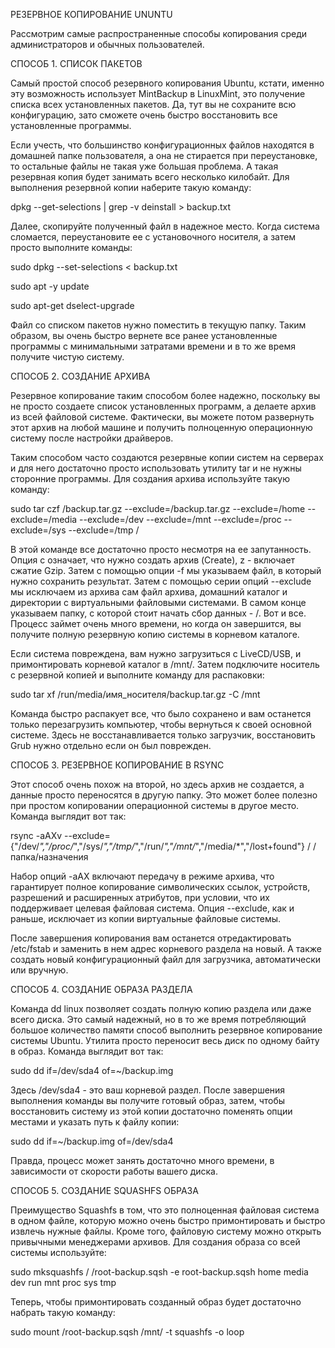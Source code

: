 РЕЗЕРВНОЕ КОПИРОВАНИЕ UNUNTU

Рассмотрим самые распространенные способы копирования среди администраторов и обычных пользователей.

СПОСОБ 1. СПИСОК ПАКЕТОВ

Самый простой способ резервного копирования Ubuntu, кстати, именно эту возможность использует MintBackup в LinuxMint, это получение списка всех установленных пакетов. Да, тут вы не сохраните всю конфигурацию, зато сможете очень быстро восстановить все установленные программы.

Если учесть, что большинство конфигурационных файлов находятся в домашней папке пользователя, а она не стирается при переустановке, то остальные файлы не такая уже большая проблема. А такая резервная копия будет занимать всего несколько килобайт. Для выполнения резервной копии наберите такую команду:

 dpkg --get-selections | grep -v deinstall > backup.txt



Далее, скопируйте полученный файл в надежное место. Когда система сломается, переустановите ее с установочного носителя, а затем просто выполните команды:

 sudo dpkg --set-selections < backup.txt

 sudo apt -y update

 sudo apt-get dselect-upgrade

Файл со списком пакетов нужно поместить в текущую папку. Таким образом, вы очень быстро вернете все ранее установленные программы с минимальными затратами времени и в то же время получите чистую систему.

СПОСОБ 2. СОЗДАНИЕ АРХИВА

Резервное копирование таким способом более надежно, поскольку вы не просто создаете список установленных программ, а делаете архив из всей файловой системе. Фактически, вы можете потом развернуть этот архив на любой машине и получить полноценную операционную систему после настройки драйверов.

Таким способом часто создаются резервные копии систем на серверах и для него достаточно просто использовать утилиту tar и не нужны сторонние программы. Для создания архива используйте такую команду:

 sudo tar czf /backup.tar.gz --exclude=/backup.tar.gz --exclude=/home --exclude=/media --exclude=/dev --exclude=/mnt --exclude=/proc --exclude=/sys --exclude=/tmp /


 


В этой команде все достаточно просто несмотря на ее запутанность. Опция c означает, что нужно создать архив (Create), z - включает сжатие Gzip. Затем с помощью опции -f мы указываем файл, в который нужно сохранить результат. Затем с помощью серии опций --exclude мы исключаем из архива сам файл архива, домашний каталог и директории с виртуальными файловыми системами. В самом конце указываем папку, с которой стоит начать сбор данных - /. Вот и все. Процесс займет очень много времени, но когда он завершится, вы получите полную резервную копию системы в корневом каталоге.

Если система повреждена, вам нужно загрузиться с LiveCD/USB, и примонтировать корневой каталог в /mnt/. Затем подключите носитель с резервной копией и выполните команду для распаковки:

 sudo tar xf /run/media/имя_носителя/backup.tar.gz -C /mnt

Команда быстро распакует все, что было сохранено и вам останется только перезагрузить компьютер, чтобы вернуться к своей основной системе. Здесь не восстанавливается только загрузчик, восстановить Grub нужно отдельно если он был поврежден.

СПОСОБ 3. РЕЗЕРВНОЕ КОПИРОВАНИЕ В RSYNC

Этот способ очень похож на второй, но здесь архив не создается, а данные просто переносятся в другую папку. Это может более полезно при простом копировании операционной системы в другое место. Команда выглядит вот так:

 rsync -aAXv --exclude={"/dev/*","/proc/*","/sys/*","/tmp/*","/run/*","/mnt/*","/media/*","/lost+found"} / /папка/назначения



Набор опций -aAX включают передачу в режиме архива, что гарантирует полное копирование символических ссылок, устройств, разрешений и расширенных атрибутов, при условии, что их поддерживает целевая файловая система. Опция --exclude, как и раньше, исключает из копии виртуальные файловые системы.

После завершения копирования вам останется отредактировать /etc/fstab и заменить в нем адрес корневого раздела на новый. А также создать новый конфигурационный файл для загрузчика, автоматически или вручную.

СПОСОБ 4. СОЗДАНИЕ ОБРАЗА РАЗДЕЛА

Команда dd linux позволяет создать полную копию раздела или даже всего диска. Это самый надежный, но в то же время потребляющий большое количество памяти способ выполнить резервное копирование системы Ubuntu. Утилита просто переносит весь диск по одному байту в образ. Команда выглядит вот так:

 sudo dd if=/dev/sda4 of=~/backup.img



Здесь /dev/sda4 - это ваш корневой раздел. После завершения выполнения команды вы получите готовый образ, затем, чтобы восстановить систему из этой копии достаточно поменять опции местами и указать путь к файлу копии:

 sudo dd if=~/backup.img of=/dev/sda4

Правда, процесс может занять достаточно много времени, в зависимости от скорости работы вашего диска.

СПОСОБ 5. СОЗДАНИЕ SQUASHFS ОБРАЗА

Преимущество Squashfs в том, что это полноценная файловая система в одном файле, которую можно очень быстро примонтировать и быстро извлечь нужные файлы. Кроме того, файловую систему можно открыть привычными менеджерами архивов. Для создания образа со всей системы используйте:

 sudo mksquashfs / /root-backup.sqsh -e root-backup.sqsh home media dev run mnt proc sys tmp



Теперь, чтобы примонтировать созданный образ будет достаточно набрать такую команду:

 sudo mount /root-backup.sqsh /mnt/ -t squashfs -o loop
